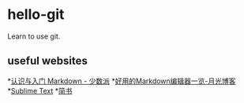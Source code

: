 # hello-git
Learn to use git.

## useful websites
*[认识与入门 Markdown - 少数派](http://sspai.com/25137)
*[好用的Markdown编辑器一览-月光博客](http://www.williamlong.info/archives/4319.html)
*[Sublime Text](http://www.sublimetext.com/)
*[简书](http://www.jianshu.com/)
